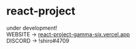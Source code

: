 # react-project
under development! <br />
WEBSITE -> [react-project-gamma-six.vercel.app](https://react-project-gamma-six.vercel.app/) <br />
DISCORD -> !shiro#4709
